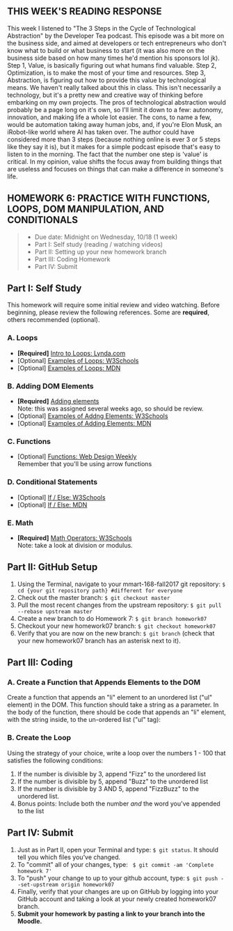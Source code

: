 ## THIS WEEK'S READING RESPONSE
  This week I listened to "The 3 Steps in the Cycle of Technological Abstraction"
by the Developer Tea podcast. This episode was a bit more on the business side,
and aimed at developers or tech entrepreneurs who don't know what to build or
what business to start (it was also more on the business side based on how many
times he'd mention his sponsors lol jk). Step 1, Value, is basically figuring
out what humans find valuable. Step 2, Optimization, is to make the most of your
time and resources. Step 3, Abstraction, is figuring out how to provide this
value by technological means.
  We haven't really talked about this in class. This isn't necessarily a technology,
but it's a pretty new and creative way of thinking before embarking on my own
projects. The pros of technological abstraction would probably be a page long on
it's own, so I'll limit it down to a few: autonomy, innovation, and making life
a whole lot easier. The cons, to name a few, would be automation taking away
human jobs, and, if you're Elon Musk, an iRobot-like world where AI has taken over.
  The author could have considered more than 3 steps (because nothing online is
ever 3 or 5 steps like they say it is), but it makes for a simple podcast episode
that's easy to listen to in the morning. The fact that the number one step is 'value'
is critical. In my opinion, value shifts the focus away from building things that
are useless and focuses on things that can make a difference in someone's life.




## HOMEWORK 6: PRACTICE WITH FUNCTIONS, LOOPS, DOM MANIPULATION, AND CONDITIONALS
> * Due date: Midnight on Wednesday, 10/18 (1 week)
> * Part I: Self study (reading / watching videos)
> * Part II: Setting up your new homework branch
> * Part III: Coding Homework
> * Part IV: Submit

## Part I: Self Study
This homework will require some initial review and video watching. Before beginning, please review the following references. Some are **required**, others recommended (optional).

### A. Loops
* **[Required]** [Intro to Loops: Lynda.com](https://www.lynda.com/JavaScript-tutorials/Loops/574716/612083-4.html)
* [Optional] [Examples of Loops: W3Schools](https://www.w3schools.com/js/js_loop_for.asp)
* [Optional] [Examples of Loops: MDN](https://developer.mozilla.org/en-US/docs/Web/JavaScript/Guide/Loops_and_iteration)

### B. Adding DOM Elements
* **[Required]** [Adding elements](https://www.lynda.com/JavaScript-tutorials/Add-DOM-elements/574716/612057-4.html)<br>Note: this was assigned several weeks ago, so should be review.
* [Optional] [Examples of Addng Elements: W3Schools](https://www.w3schools.com/jsref/met_document_createelement.asp)
* [Optional] [Examples of Adding Elements: MDN](https://developer.mozilla.org/en-US/docs/Web/API/Document/createElement)

### C. Functions
* [Optional] [Functions: Web Design Weekly](https://web-design-weekly.com/2013/01/20/introduction-to-functions-in-javascript/)<br>Remember that you'll be using arrow functions

### D. Conditional Statements
* [Optional] [If / Else: W3Schools](https://www.w3schools.com/js/js_if_else.asp)
* [Optional] [If / Else: MDN](https://developer.mozilla.org/en-US/docs/Web/JavaScript/Reference/Statements/if...else)

### E. Math
* **[Required]** [Math Operators: W3Schools](https://www.w3schools.com/js/js_arithmetic.asp)<br>Note: take a look at division or modulus.


## Part II: GitHub Setup
1. Using the Terminal, navigate to your mmart-168-fall2017 git repository: `$ cd {your git repository path} #different for everyone`
2. Check out the master branch: `$ git checkout master`
3. Pull the most recent changes from the upstream repository: `$ git pull --rebase upstream master`
4. Create a new branch to do Homework 7: `$ git branch homework07`
5. Checkout your new homework07 branch: `$ git checkout homework07`
6. Verify that you are now on the new branch: `$ git branch` (check that your new homework07 branch has an asterisk next to it).

## Part III: Coding
### A. Create a Function that Appends Elements to the DOM
Create a function that appends an "li" element to an unordered list ("ul" element) in the DOM. This function should take a string as a parameter. In the body of the function, there should be code that appends an "li" element, with the string inside, to the un-ordered list ("ul" tag):

### B. Create the Loop
Using the strategy of your choice, write a loop over the numbers 1 - 100 that satisfies the following conditions:

1. If the number is divisible by 3, append "Fizz" to the unordered list
2. If the number is divisible by 5, append "Buzz" to the unordered list
3. If the number is divisible by 3 AND 5, append "FizzBuzz" to the unordered list.
4. Bonus points: Include both the number *and* the word you've appended to the list

## Part IV: Submit
1. Just as in Part II, open your Terminal and type: `$ git status`. It should tell you which files you've changed.
2. To "commit" all of your changes, type: ` $ git commit -am 'Complete homework 7'`
3. To "push" your change to up to your github account, type: `$ git push --set-upstream origin homework07`
4. Finally, verify that your changes are up on GitHub by logging into your GitHub account and taking a look at your newly created homework07 branch.
5. **Submit your homework by pasting a link to your branch into the Moodle.**
